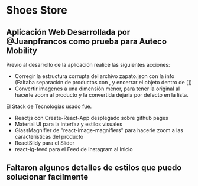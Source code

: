 # Shoes Store

## Aplicación Web Desarrollada por @Juanpfrancos como prueba para Auteco Mobility

Previo al desarrollo de la aplicación realicé las siguientes acciones:

- Corregir la estructura corrupta del archivo zapato.json con la info (Faltaba separación de productos con , y encerrar el objeto dentro de [])
- Convertir imagenes a una dimensión menor, para tener la original al hacerle zoom al producto y la convertida dejarla por defecto en la lista.

El Stack de Tecnologías usado fue.

- Reactjs con Create-React-App desplegado sobre github pages
- Material UI para la interfaz y estilos visuales
- GlassMagnifier de "react-image-magnifiers" para hacerle zoom a las características del producto
- ReactSlidy para el Slider
- react-ig-feed para el Feed de Instagram al Inicio

## Faltaron algunos detalles de estilos que puedo solucionar facilmente
